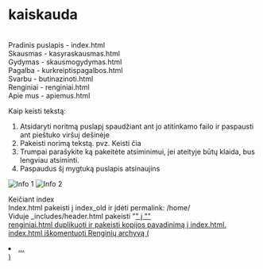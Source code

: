 # kaiskauda
<br>
Pradinis puslapis - index.html
<br>
Skausmas - kasyraskausmas.html
<br>
Gydymas - skausmogydymas.html
<br>
Pagalba - kurkreiptispagalbos.html
<br>
Svarbu - butinazinoti.html
<br>
Renginiai - renginiai.html
<br>
Apie mus - apiemus.html
<br>

Kaip keisti tekstą:

1. Atsidaryti noritmą puslapį spaudžiant ant jo atitinkamo failo ir paspausti ant pieštuko viršuj dešinėje
2. Pakeisti norimą tekstą. pvz. <nekeisti> Keisti čia </nekeisti> 
3. Trumpai parašykite ką pakeitėte atsiminimui, jei ateityje būtų klaida, bus lengviau atsiminti.
4. Paspaudus šį mygtuką puslapis atsinaujins

![Info 1](https://github.com/Miauwi/kaiskauda/blob/gh-pages/img/info1.jpg)
![Info 2](https://github.com/Miauwi/kaiskauda/blob/gh-pages/img/info2.jpg)


Keičiant index
<br>
Index.html pakeisti į index_old ir įdėti permalink: /home/
<br>
Viduje _includes/header.html pakeisti  "<a href="{{ site.baseurl }}/">" į  "<a href="{{ site.baseurl }}/home">"
<br>
renginiai.html duplikuoti ir pakeisti kopijos pavadinimą į index.html. index.html iškomentuoti Renginių archyvą (<li class="nav-tab">... </li> )